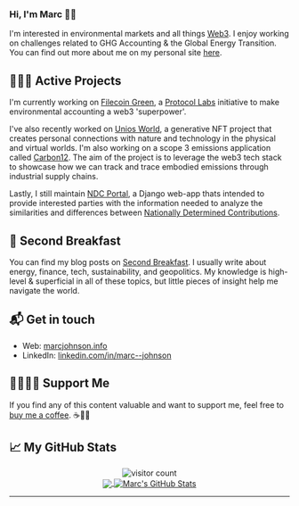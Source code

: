 ### Hi, I'm Marc 👋🏻

I'm interested in environmental markets and all things [Web3][6]. I enjoy working on challenges related to GHG Accounting & the Global Energy Transition. You can find out more about me on my personal site [here][1].

## 👨🏼‍💻 Active Projects

I'm currently working on <a href="https://green.filecoin.io/" target="_blank">Filecoin Green</a>, a <a href="https://protocol.ai/" target="_blank">Protocol Labs</a> initiative to make environmental accounting a web3 'superpower'. 

I've also recently worked on <a href="https://unios.world/" target="_blank">Unios World</a>, a generative NFT project that creates personal connections with nature and technology in the physical and virtual worlds. I'm also working on a scope 3 emissions application called <a href="https://github.com/mjohnson518/Carbon12" target="_blank">Carbon12</a>. The aim of the project is to leverage the web3 tech stack to showcase how we can track and trace embodied emissions through industrial supply chains. 

Lastly, I still maintain <a href="https://ndcportal.app/" target="_blank">NDC Portal</a>, a Django web-app thats intended to provide interested parties with the information needed to analyze the similarities and differences between [Nationally Determined Contributions][5].

## :bread: Second Breakfast

You can find my blog posts on [Second Breakfast][3]. I usually write about energy, finance, tech, sustainability, and geopolitics. My knowledge is high-level & superficial in all of these topics, but little pieces of insight help me navigate the world.

## 📬 Get in touch

- Web: [marcjohnson.info][1]
- LinkedIn: [linkedin.com/in/marc--johnson][4]

## 🤜🏻🤛🏻 Support Me

If you find any of this content valuable and want to support me, feel free to [buy me a coffee][2]. :coffee:🙏🏻

## &#x1f4c8; My GitHub Stats

<p  align="center">
 <img src="https://visitor-badge.glitch.me/badge?page_id=mjohnson518.mjohnson518" alt="visitor count"/></br>

<a href="https://github.com/mjohnson518/mjohnson518">
  <img align="center" src="https://github-readme-stats.vercel.app/api/top-langs/?username=mjohnson518&hide=html,css,scss&title_color=ffffff&text_color=c9cacc&icon_color=2bbc8a&bg_color=1d1f21" />
</a>

<a href="https://github.com/mjohnson518/mjohnson518">
  <img align="center" src="https://github-readme-stats.vercel.app/api?username=mjohnson518&count_private=true&line_height=27&title_color=ffffff&text_color=c9cacc&icon_color=2bbc8a&bg_color=1d1f21" alt="Marc's GitHub Stats" />
</a></p> 

---










[1]: https://www.marcjohnson.info/
[2]: https://www.buymeacoffee.com/marcjohnson/
[3]: https://www.second-breakfast.co/
[4]: https://www.linkedin.com/in/marc--johnson/
[5]: https://www4.unfccc.int/sites/NDCStaging/Pages/Home.aspx
[6]: https://youtu.be/l44z35vabvA
